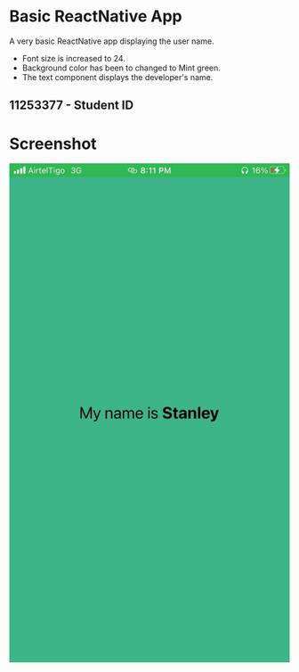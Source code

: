 # Basic ReactNative App
A very basic ReactNative app displaying the user name.

- Font size is increased to 24.
- Background color has been to changed to Mint green.
- The text component displays the developer's name.

## 11253377 - Student ID


# Screenshot
![Screen](MyApp.jpg)